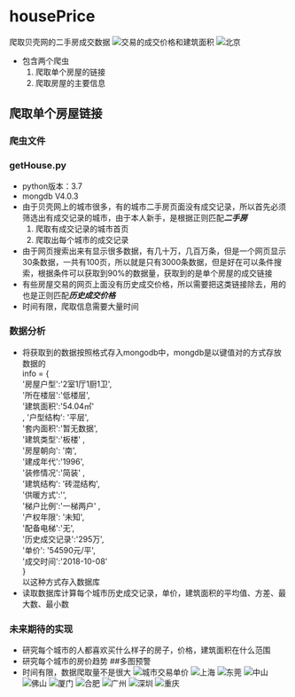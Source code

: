 # housePrice
爬取贝壳网的二手房成交数据
![交易的成交价格和建筑面积](https://github.com/ChuanLikeCode/housePrice/blob/master/%E5%8E%86%E5%8F%B2%E6%88%90%E4%BA%A4%E6%95%B0%E6%8D%AE%E5%92%8C%E5%BB%BA%E7%AD%91%E9%9D%A2%E7%A7%AF.png?raw=true)
![北京](https://github.com/ChuanLikeCode/housePrice/blob/master/%E5%8C%97%E4%BA%AC.png?raw=true)
- 包含两个爬虫
  1. 爬取单个房屋的链接
  2. 爬取房屋的主要信息
## 爬取单个房屋链接
### 爬虫文件
### getHouse.py
- python版本：3.7 
- mongdb  V4.0.3
- 由于贝壳网上的城市很多，有的城市二手房页面没有成交记录，所以首先必须筛选出有成交记录的城市，由于本人新手，是根据正则匹配***二手房***
	1.   爬取有成交记录的城市首页
	2.   爬取出每个城市的成交记录
- 由于网页搜索出来有显示很多数据，有几十万，几百万条，但是一个网页显示30条数据，一共有100页，所以就是只有3000条数据，但是好在可以条件搜索，根据条件可以获取到90%的数据量，获取到的是单个房屋的成交链接
- 有些房屋交易的网页上面没有历史成交价格，所以需要把这类链接除去，用的也是正则匹配***历史成交价格***
- 时间有限，爬取信息需要大量时间
### 数据分析
- 将获取到的数据按照格式存入mongodb中，mongdb是以键值对的方式存放数据的<br/>
 info = {<br/>'房屋户型':'2室1厅1厨1卫',<br/>'所在楼层':'低楼层',<br/>'建筑面积':'54.04㎡'<br/>, '户型结构': '平层',<br/>'套内面积':'暂无数据',<br/>'建筑类型':'板楼' , <br/>'房屋朝向': '南',<br/>'建成年代':'1996',<br/>'装修情况':'简装' , <br/>'建筑结构': '砖混结构',<br/>'供暖方式':'',<br/>'梯户比例':'一梯两户' ,<br/> '产权年限': '未知',<br/>'配备电梯':'无',<br/>'历史成交记录':'295万',<br/> '单价': '54590元/平',<br/>'成交时间':'2018-10-08'<br/>}<br/>以这种方式存入数据库
- 读取数据库计算每个城市历史成交记录，单价，建筑面积的平均值、方差、最大数、最小数
### 未来期待的实现
- 研究每个城市的人都喜欢买什么样子的房子，价格，建筑面积在什么范围
- 研究每个城市的房价趋势
##多图预警
- 时间有限，数据爬取量不是很大
![城市交易单价](https://github.com/ChuanLikeCode/housePrice/blob/master/%E5%9F%8E%E5%B8%82%E4%BA%A4%E6%98%93%E5%8D%95%E4%BB%B7.png?raw=true)
![上海](https://github.com/ChuanLikeCode/housePrice/blob/master/%E4%B8%8A%E6%B5%B7.png?raw=true)
![东莞](https://github.com/ChuanLikeCode/housePrice/blob/master/%E4%B8%9C%E8%8E%9E.png?raw=true)
![中山](https://github.com/ChuanLikeCode/housePrice/blob/master/%E4%B8%AD%E5%B1%B1.png?raw=true)
![佛山](https://github.com/ChuanLikeCode/housePrice/blob/master/%E4%BD%9B%E5%B1%B1.png?raw=true)
![厦门](https://github.com/ChuanLikeCode/housePrice/blob/master/%E5%8E%A6%E9%97%A8.png?raw=true)
![合肥](https://github.com/ChuanLikeCode/housePrice/blob/master/%E5%90%88%E8%82%A5.png?raw=true)
![广州](https://github.com/ChuanLikeCode/housePrice/blob/master/%E5%B9%BF%E5%B7%9E.png?raw=true)
![深圳](https://github.com/ChuanLikeCode/housePrice/blob/master/%E6%B7%B1%E5%9C%B3.png?raw=true)
![重庆](https://github.com/ChuanLikeCode/housePrice/blob/master/%E9%87%8D%E5%BA%86.png?raw=true)

